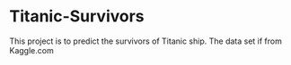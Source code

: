 # Titanic-Survivors
This project is to predict the survivors of Titanic ship. The data set if from Kaggle.com
